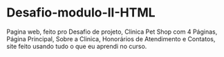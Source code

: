 # Desafio-modulo-II-HTML
Pagina web, feito pro Desafio de projeto, Clinica Pet Shop com 4 Páginas, Página Principal, Sobre a Clinica, Honorários de Atendimento e Contatos, site feito usando tudo o que eu aprendi no curso.
